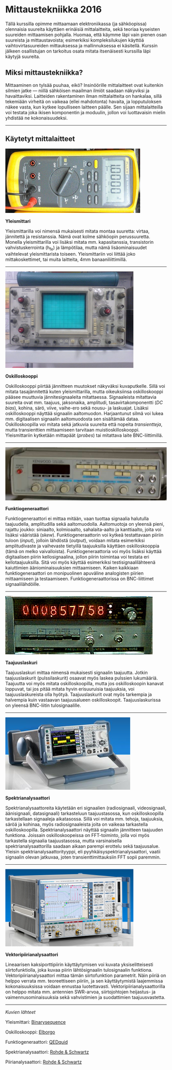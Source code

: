 # Mittaustekniikka 2016

Tällä kurssilla opimme mittaamaan elektroniikassa (ja sähköopissa)
olennaisia suureita käyttäen erinäisiä mittalaitteita, sekä teoriaa
kyseisten suureiden mittaamisen pohjalla. Huomaa, että käymme läpi vain
pienen osan suureista ja mittaustavoista; esimerkiksi kompleksilukujen
käyttöä vaihtovirtasuureiden mittauksessa ja mallinnuksessa ei
käsitellä. Kurssin jälkeen osallistujan on tarkoitus osata mitata
itsenäisesti kurssilla läpi käytyjä suureita.

## Miksi mittaustekniikka?

Mittaaminen on tylsää puuhaa, eikö? Insinöörille
mittalaitteet ovat kuitenkin silmien jatke &mdash; niillä sähköisen
maailman ilmiöt saadaan näkyviksi ja havaittaviksi. Laitteiden
rakentaminen ilman mittalaitteita on hankalaa, sillä tekemiään
virheitä on vaikeaa (ellei mahdotonta) havaita, ja lopputuloksen
näkee vasta, kun kytkee lopulliseen laitteen päälle. Sen sijaan
mittalaitteilla voi testata joka ikisen komponentin ja moduulin, jollon
voi luottavaisin mielin yhdistää ne kokonaisuudeksi.

---

## Käytetyt mittalaitteet

![Yleismittari](fluke.jpg)

**Yleismittari**

Yleismittarilla voi nimensä mukaisesti mitata montaa suuretta:
virtaa, jännitettä ja resistanssia. Nämä ovat kolme sähköopin
perussuuretta. Monella yleismittarilla voi lisäksi mitata
mm. kapasitanssia, transistorin vahvistuskerrointa (h<sub>fe</sub>) ja
lämpötilaa, mutta nämä lisäominaisuudet vaihtelevat yleismittarista
toiseen. Yleismittariin voi liittää joko mittakoskettimet, tai muita
laitteita, 4mm banaaniliittimillä.


---

![Oskilloskooppi](tektronix.jpg)

**Oskilloskooppi**

Oskilloskooppi piirtää jännitteen muutokset näkyväksi
kuvaputkelle. Sillä voi mitata tasajännitettä kuten yleismittarilla,
mutta oikeuksiinsa oskilloskooppi pääsee muuttuvia jännitesignaaleita
mitattaessa. Signaaleista mitattavia suureita ovat mm. taajuus,
jaksonaika, amplitudi, tasavirtakomponentti (*DC bias*), kohina,
särö, viive, vaihe-ero sekä nousu- ja laskuajat. Lisäksi
oskilloskooppi näyttää signaalin aaltomuodon. Harjaantunut silmä
voi lukea mm. digitaalisen signaalin aaltomuodosta sen sisältämää
dataa. Oskilloskoopilla voi mitata sekä jatkuvia suureita että
nopeita *transientteja*, mutta transienttien mittaamiseen tarvitaan
muistioskilloskooppi. Yleismittariin kytketään mittapäät (*probes*)
tai mitattava laite BNC-liittimillä.

---

![Funktiogeneraattori](kenwood.jpg)

**Funktiogeneraattori**

Funktiogeneraattori ei mittaa mitään, vaan tuottaa signaalia
halutulla taajuudella, amplitudilla sekä aaltomuodolla. Aaltomuotoja
on yleensä pieni, rajattu joukko: siniaalto, kolmioaalto,
sahalaita-aalto ja kanttiaalto, joita voi lisäksi vääristää
(*skew*). Funktiogeneraattorin voi kytkeä testattavaan piiriin tuloon
(*input*), jolloin lähdöstä (*output*), voidaan mitata esimerkiksi
amplitudivaste ja vaihevaste tietyillä taajuuksilla käyttäen
oskilloskooppia (tämä on melko vaivalloista). Funktiogeneraattoria
voi myös lisäksi käyttää digitaalisen piirin kellosignaalina,
jollon piirin toimintaa voi testata eri kellotaajuuksilla. Sitä
voi myös käyttää esimerkiksi testisignaalilähteenä kaiuttimien
ääniominaisuuksien mittaamiseen. Kaiken kaikkiaan funktiogeneraattori
on monipuolinen apuväline analogisten piirien mittaamiseen ja
testaamiseen. Funktiogeneraattorissa on BNC-liittimet signaalilähdöille.

---

![Taajuuslaskuri](systrondonner.jpg)

**Taajuuslaskuri**

Taajuuslaskuri mittaa nimensä mukaisesti signaalin taajuutta. Jotkin
taajuuslaskurit (pulssilaskurit) osaavat myös laskea pulssien
lukumääriä. Taajuutta voi myös mitata oskilloskoopilla, mutta jos
oskilloskoopin kanavat loppuvat, tai jos pitää mitata hyvin erisuuruisia
taajuuksia, voi taajuuslaskureista olla hyötyä. Taajuuslaskurit
ovat myös tarkempia ja halvempia kuin vastaavan taajuusalueen
oskilloskoopit. Taajuuslaskurissa on yleensä BNC-liitin tulosignaalille.

---

![Spektrianalysaattori](rs.jpg)

**Spektrianalysaattori**

Spektrianalysaattoreita käytetään eri signaalien (radiosignaali,
videosignaali, äänisignaali, datasignaali) tarkasteluun
taajuustasossa, kun oskilloskoopilla tarkastellaan signaaleja
aikatasossa. Sillä voi mitata mm. tehoja, taajuuksia, säröä
ja kohinaa, myös radiosignaaleista joita on vaikeaa tarkastella
oskilloskoopilla. Spektrianalysaattori näyttää signaalin
jännitteen taajuuden funktiona. Joissain oskilloskoopeissa on
FFT-toiminto, jolla voi myös tarkastella signaalia taajuustasossa,
mutta varsinaisella spektrianalysaattorilla saadaan aikaan parempi
erottelu sekä taajuusalue. Yleisin spektrianalysaattorityyppi, eli
pyyhkäisyspektrianalysaattori, vaatii signaalin olevan jatkuvaa, joten
transienttimittauksiin FFT sopii paremmin.

---

![Piirianalysaattori](rs2.jpg)

**Vektoripiirianalysaattori**

Lineaarisen kaksiporttipiirin käyttäytymisen voi kuvata
yksiselitteisesti siirtofunktiolla, joka kuvaa piirin lähtösignaalin
tulosignaalin funktiona. Vektoripiirianalysaattori mittaa tämän
siirtofunktion parametrit. Näin piiriä on helppo verrata
mm. teoreettiseen piiriin, ja sen käyttäytymistä laajemmissa
kokonaisuuksissa voidaan ennustaa luotettavasti. Vektoripiirianalysaattorilla
on helppo mitata mm. antennien SWR-arvoa, siirtojohtojen heijastus- ja
vaimennusominaisuuksia sekä vahvistimien ja suodattimien taajuusvastetta.

---

*Kuvien lähteet*

Yleismittari:
[Binarysequence](https://en.wikipedia.org/wiki/Multimeter#/media/File:Fluke87-V_Multimeter.jpg)

Oskilloskooppi:
[Elborgo](https://en.wikipedia.org/wiki/Oscilloscope#/media/File:Tektronix_465_Oscilloscope.jpg)

Funktiogeneraattori:
[QEDquid](https://en.wikipedia.org/wiki/Function_generator#/media/File:Kenwood_FG273_Function_Generator.jpg)

Spektrianalysaattori: [Rohde &
Schwartz](https://en.wikipedia.org/wiki/Spectrum_analyzer#/media/File:FSL.jpg)

Piirianalysaattori: [Rohde &
Schwartz](https://en.wikipedia.org/wiki/Network_analyzer_%28electrical%29#/media/File:Netzwerkanalysator_ZVA40_RSD.jpg)
